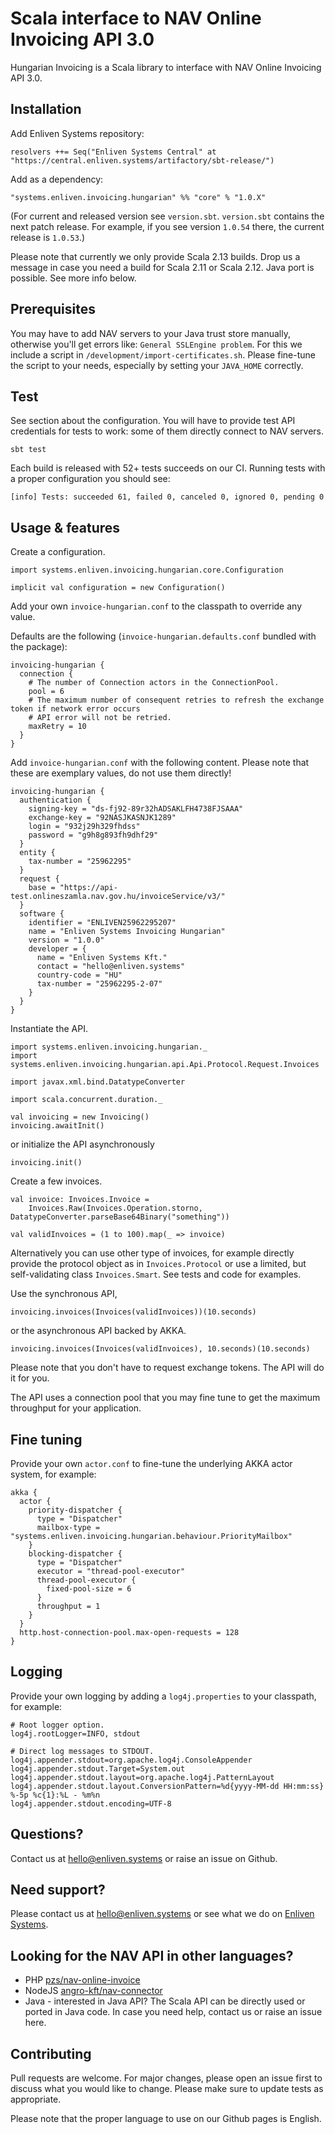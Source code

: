 # Scala interface to NAV Online Invoicing API 3.0

Hungarian Invoicing is a Scala library to interface with NAV Online Invoicing API 3.0.

## Installation

Add Enliven Systems repository:

```
resolvers ++= Seq("Enliven Systems Central" at "https://central.enliven.systems/artifactory/sbt-release/")
```

Add as a dependency:

```
"systems.enliven.invoicing.hungarian" %% "core" % "1.0.X"
```

(For current and released version see `version.sbt`. `version.sbt` contains the next patch release.
For example, if you see version `1.0.54` there, the current release is `1.0.53`.)

Please note that currently we only provide Scala 2.13 builds. Drop us a message in case you need
a build for Scala 2.11 or Scala 2.12. Java port is possible. See more info below.

## Prerequisites

You may have to add NAV servers to your Java trust store manually, otherwise you'll get errors
like: `General SSLEngine problem`.
For this we include a script in `/development/import-certificates.sh`. Please fine-tune the
script to your needs, especially by setting your `JAVA_HOME` correctly.

## Test

See section about the configuration. You will have to provide test API credentials for tests to work:
some of them directly connect to NAV servers.

```
sbt test
```

Each build is released with 52+ tests succeeds on our CI. Running tests with a proper configuration
you should see:

```
[info] Tests: succeeded 61, failed 0, canceled 0, ignored 0, pending 0
```

## Usage & features

Create a configuration.

```
import systems.enliven.invoicing.hungarian.core.Configuration

implicit val configuration = new Configuration()
```

Add your own `invoice-hungarian.conf` to the classpath to override any value.

Defaults are the following (`invoice-hungarian.defaults.conf` bundled with the package):

```
invoicing-hungarian {
  connection {
    # The number of Connection actors in the ConnectionPool.
    pool = 6
    # The maximum number of consequent retries to refresh the exchange token if network error occurs
    # API error will not be retried.
    maxRetry = 10
  }
}
```

Add `invoice-hungarian.conf` with the following content. Please note that these are exemplary
values, do not use them directly!

```
invoicing-hungarian {
  authentication {
    signing-key = "ds-fj92-89r32hADSAKLFH4738FJSAAA"
    exchange-key = "92NASJKASNJK1289"
    login = "932j29h329fhdss"
    password = "g9h8g893fh9dhf29"
  }
  entity {
    tax-number = "25962295"
  }
  request {
    base = "https://api-test.onlineszamla.nav.gov.hu/invoiceService/v3/"
  }
  software {
    identifier = "ENLIVEN25962295207"
    name = "Enliven Systems Invoicing Hungarian"
    version = "1.0.0"
    developer = {
      name = "Enliven Systems Kft."
      contact = "hello@enliven.systems"
      country-code = "HU"
      tax-number = "25962295-2-07"
    }
  }
}
```

Instantiate the API.

```
import systems.enliven.invoicing.hungarian._
import systems.enliven.invoicing.hungarian.api.Api.Protocol.Request.Invoices

import javax.xml.bind.DatatypeConverter

import scala.concurrent.duration._

val invoicing = new Invoicing()
invoicing.awaitInit()
```

or initialize the API asynchronously

```
invoicing.init()
```

Create a few invoices.

```
val invoice: Invoices.Invoice =
	Invoices.Raw(Invoices.Operation.storno, DatatypeConverter.parseBase64Binary("something"))

val validInvoices = (1 to 100).map(_ => invoice)
```

Alternatively you can use other type of invoices, for example directly provide the protocol object
as in `Invoices.Protocol` or use a limited, but self-validating class `Invoices.Smart`. See tests
and code for examples.

Use the synchronous API,

```
invoicing.invoices(Invoices(validInvoices))(10.seconds)
```

or the asynchronous API backed by AKKA.

```
invoicing.invoices(Invoices(validInvoices), 10.seconds)(10.seconds)
```

Please note that you don't have to request exchange tokens. The API will do it for you.

The API uses a connection pool that you may fine tune to get the maximum throughput for
your application.

## Fine tuning

Provide your own `actor.conf` to fine-tune the underlying AKKA actor system, for example:

```
akka {
  actor {
    priority-dispatcher {
      type = "Dispatcher"
      mailbox-type = "systems.enliven.invoicing.hungarian.behaviour.PriorityMailbox"
    }
    blocking-dispatcher {
      type = "Dispatcher"
      executor = "thread-pool-executor"
      thread-pool-executor {
        fixed-pool-size = 6
      }
      throughput = 1
    }
  }
  http.host-connection-pool.max-open-requests = 128
}
```

## Logging

Provide your own logging by adding a `log4j.properties` to your classpath, for example:

```
# Root logger option.
log4j.rootLogger=INFO, stdout

# Direct log messages to STDOUT.
log4j.appender.stdout=org.apache.log4j.ConsoleAppender
log4j.appender.stdout.Target=System.out
log4j.appender.stdout.layout=org.apache.log4j.PatternLayout
log4j.appender.stdout.layout.ConversionPattern=%d{yyyy-MM-dd HH:mm:ss} %-5p %c{1}:%L - %m%n
log4j.appender.stdout.encoding=UTF-8
```

## Questions?

Contact us at [hello@enliven.systems](mailto:hello@enliven.systems) or raise an issue on Github.

## Need support?

Please contact us at [hello@enliven.systems](mailto:hello@enliven.systems) or see what we do on
[Enliven Systems](https://enliven.systems).

## Looking for the NAV API in other languages?

- PHP [pzs/nav-online-invoice](https://github.com/pzs/nav-online-invoice)
- NodeJS [angro-kft/nav-connector](https://github.com/angro-kft/nav-connector)
- Java - interested in Java API? The Scala API can be directly used or ported in Java code. In
case you need help, contact us or raise an issue here.

## Contributing

Pull requests are welcome.
For major changes, please open an issue first to discuss what you would like to change.
Please make sure to update tests as appropriate.

Please note that the proper language to use on our Github pages is English.
